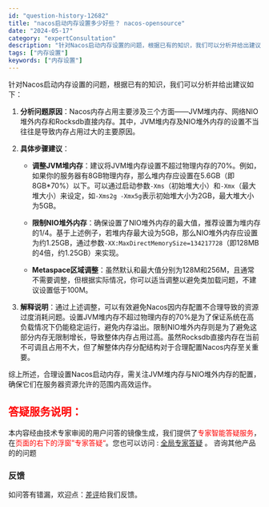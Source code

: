 ```yaml
---
id: "question-history-12682"
title: "nacos启动内存设置多少好些？ nacos-opensource"
date: "2024-05-17"
category: "expertConsultation"
description: "针对Nacos启动内存设置的问题，根据已有的知识，我们可以分析并给出建议如下：1. **分析问题原因**：Nacos内存占用主要涉及三个方面——JVM堆内存、网络NIO堆外内存和Rocksdb直接内存。其中，JVM堆内存及NIO堆外内存的设置不当往往是导致内存占用过大的主要原因。2. **具体步骤建"
tags: ["内存设置"]
keywords: ["内存设置"]
---
```


针对Nacos启动内存设置的问题，根据已有的知识，我们可以分析并给出建议如下：

1. **分析问题原因**：Nacos内存占用主要涉及三个方面——JVM堆内存、网络NIO堆外内存和Rocksdb直接内存。其中，JVM堆内存及NIO堆外内存的设置不当往往是导致内存占用过大的主要原因。

2. **具体步骤建议**：
   - **调整JVM堆内存**：建议将JVM堆内存设置不超过物理内存的70%。例如，如果你的服务器有8GB物理内存，那么堆内存应设置在5.6GB（即8GB*70%）以下。可以通过启动参数`-Xms`（初始堆大小）和`-Xmx`（最大堆大小）来设定，如`-Xms2g -Xmx5g`表示初始堆大小为2GB，最大堆大小为5GB。
   
   - **限制NIO堆外内存**：确保设置了NIO堆外内存的最大值，推荐设置为堆内存的1/4。基于上述例子，若堆内存最大设为5GB，那么NIO堆外内存应设置为约1.25GB，通过参数`-XX:MaxDirectMemorySize=134217728`（即128MB的4倍，约1.25GB）来实现。
   
   - **Metaspace区域调整**：虽然默认和最大值分别为128M和256M，且通常不需要调整，但根据实际情况，你可以适当调整以避免类加载问题，不建议设置低于100M。

3. **解释说明**：通过上述调整，可以有效避免Nacos因内存配置不合理导致的资源过度消耗问题。设置JVM堆内存不超过物理内存的70%是为了保证系统在高负载情况下仍能稳定运行，避免内存溢出。限制NIO堆外内存则是为了避免这部分内存无限制增长，导致整体内存占用过高。虽然Rocksdb直接内存在当前不可调且占用不大，但了解整体内存分配结构对于合理配置Nacos内存至关重要。

综上所述，合理设置Nacos启动内存，需关注JVM堆内存与NIO堆外内存的配置，确保它们在服务器资源允许的范围内高效运作。
## <font color="#FF0000">答疑服务说明：</font> 

本内容经由技术专家审阅的用户问答的镜像生成，我们提供了<font color="#FF0000">专家智能答疑服务</font>，在<font color="#FF0000">页面的右下的浮窗”专家答疑“</font>。您也可以访问 : [全局专家答疑](https://opensource.alibaba.com/chatBot) 。 咨询其他产品的的问题

### 反馈
如问答有错漏，欢迎点：[差评](https://ai.nacos.io/user/feedbackByEnhancerGradePOJOID?enhancerGradePOJOId=13850)给我们反馈。
